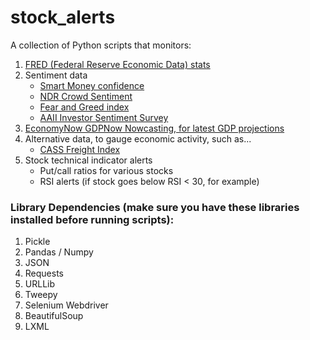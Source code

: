 # stock_alerts

A collection of Python scripts that monitors:

1. [FRED (Federal Reserve Economic Data) stats](https://fred.stlouisfed.org/)
2. Sentiment data
    * [Smart Money confidence](https://sentimentrader.com/smart-money/)
    * [NDR Crowd Sentiment](https://www.ndr.com/invest/infopage/S574)
    * [Fear and Greed index](https://money.cnn.com/data/fear-and-greed/)
    * [AAII Investor Sentiment Survey](https://www.aaii.com/sentimentsurvey?)
3. [EconomyNow GDPNow Nowcasting, for latest GDP projections](https://www.frbatlanta.org/cqer/research/gdpnow)
4. Alternative data, to gauge economic activity, such as...
    * [CASS Freight Index](https://www.cassinfo.com/freight-audit-payment/cass-transportation-indexes/cass-freight-index)
5. Stock technical indicator alerts
    * Put/call ratios for various stocks
    * RSI alerts (if stock goes below RSI < 30, for example)

### Library Dependencies (make sure you have these libraries installed before running scripts):
1. Pickle
2. Pandas / Numpy
3. JSON
4. Requests
5. URLLib
6. Tweepy
7. Selenium Webdriver
8. BeautifulSoup
9. LXML
